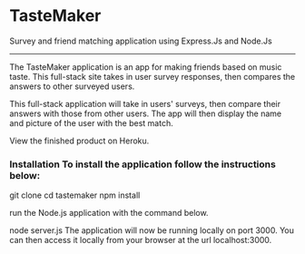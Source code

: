 # TasteMaker
Survey and friend matching application using Express.Js and Node.Js
___________________________________________________________

The TasteMaker application is an app for making friends based on music taste. This full-stack site takes in user survey responses, then compares the answers to other surveyed users.

This full-stack application will take in users' surveys, then compare their answers with those from other users. The app will then display the name and picture of the user with the best match.

View the finished product on Heroku.

### Installation To install the application follow the instructions below:

git clone cd tastemaker npm install

run the Node.js application with the command below.

node server.js The application will now be running locally on port 3000. You can then access it locally from your browser at the url localhost:3000.
